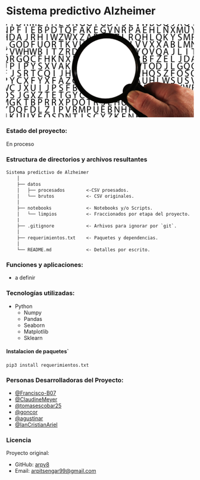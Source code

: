 # Sistema predictivo Alzheimer
![imagen](./imagenes/portada.png)

### Estado del proyecto:
En proceso

### Estructura de directorios y archivos resultantes

    Sistema predictivo de Alzheimer
        │
        ├── datos
        │   ├── procesados        <-CSV proesados.
        │   └── brutos            <- CSV originales.
        │
        ├── notebooks             <- Notebooks y/o Scripts.
        │   └── limpios           <- Fraccionados por etapa del proyecto.
        |
        ├── .gitignore            <- Arhivos para ignorar por `git`.
        │
        ├── requerimientos.txt    <- Paquetes y dependencias.
        │
        └── README.md             <- Detalles por escrito.

### Funciones y aplicaciones:

- a definir

### Tecnologías utilizadas:
- Python
  - Numpy
  - Pandas
  - Seaborn
  - Matplotlib
  - Sklearn
  
#### Instalacion de paquetes`

`pip3 install requerimientos.txt`

### Personas Desarrolladoras del Proyecto:
- [@Francisco-B07](https://github.com/Francisco-B07)
- [@ClaudineMeyer](https://github.com/ClaudineMeyer)
- [@tomasescobar25](https://github.com/tomasescobar25)
- [@goncor](https://github.com/GonCor)
- [@agustinar](https://github.com/agustinarr)
- [@IanCristianAriel](https://github.com/ianCristianAriel)

### Licencia
Proyecto original: 
  - GitHub: [arpy8](https://github.com/arpy8)
  - Email: [arpitsengar99@gmail.com](mailto:arpitsengar99@gmail.com)
